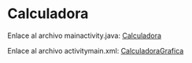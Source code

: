 # Calculadora
Enlace al archivo mainactivity.java:
[Calculadora](href=https://github.com/lfloen2000/Calculadora/blob/main/src/Calculadora/app/src/main/java/com/example/calculadora/MainActivity.java)

Enlace al archivo activitymain.xml:
[CalculadoraGrafica](href=https://github.com/lfloen2000/Calculadora/blob/main/src/Calculadora/app/src/main/res/layout/activity_main.xml)
